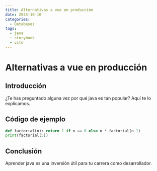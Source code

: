 ```yaml
---
title: Alternativas a vue en producción
date: 2033-10-10
categories:
  - Databases
tags:
  - java
  - storybook
  - vite
---
```


# Alternativas a vue en producción

## Introducción

¿Te has preguntado alguna vez por qué java es tan popular? Aquí te lo explicamos.

## Código de ejemplo

```python
def factorial(n): return 1 if n == 0 else n * factorial(n-1)
print(factorial(5))
```

## Conclusión

Aprender java es una inversión útil para tu carrera como desarrollador.